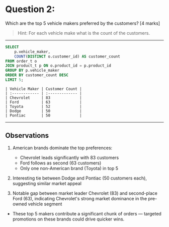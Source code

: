 # Question 2:

Which are the top 5 vehicle makers preferred by the customers? [4 marks]
> Hint: For each vehicle make what is the count of the customers.

---

```sql
SELECT
    p.vehicle_maker,
    COUNT(DISTINCT o.customer_id) AS customer_count
FROM order_t o
JOIN product_t p ON o.product_id = p.product_id
GROUP BY p.vehicle_maker
ORDER BY customer_count DESC
LIMIT 5;
```

```
| Vehicle Maker | Customer Count |
| :------------ | :------------- |
| Chevrolet     | 83             |
| Ford          | 63             |
| Toyota        | 52             |
| Dodge         | 50             |
| Pontiac       | 50             |
```

---

## Observations

1. American brands dominate the top preferences:
   - Chevrolet leads significantly with 83 customers
   - Ford follows as second (63 customers)
   - Only one non-American brand (Toyota) in top 5

2. Interesting tie between Dodge and Pontiac (50 customers each), suggesting similar market appeal

3. Notable gap between market leader Chevrolet (83) and second-place Ford (63), indicating Chevrolet's strong market dominance in the pre-owned vehicle segment

- These top 5 makers contribute a significant chunk of orders — targeted promotions on these brands could drive quicker wins.